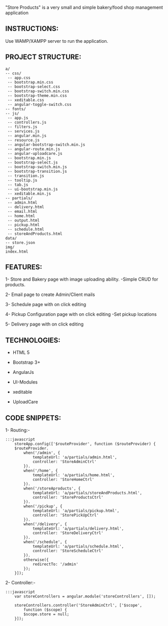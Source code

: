 "Store Products" is a very small and simple bakery/food shop management application


## INSTRUCTIONS: ##

Use WAMP/XAMPP server to run the application.


## PROJECT STRUCTURE: ##

    a/
    -- css/
     -- app.css
     -- bootstrap.min.css
     -- bootstrap-select.css
     -- bootstrap-switch.min.css
     -- bootstrap-theme.min.css
     -- xeditable.css
     -- angular-toggle-switch.css
    -- fonts/
    -- js/
     -- app.js
     -- controllers.js
     -- filters.js
     -- services.js
     -- angular.min.js
     -- resource.js
     -- angular-bootstrap-switch.min.js
     -- angular-route.min.js
     -- angular-uploadcare.js
     -- bootstrap.min.js
     -- bootstrap-select.js
     -- bootstrap-switch.min.js
     -- bootstrap-transition.js
     -- transition.js
     -- tooltip.js
     -- tab.js
     -- ui-bootstrap.min.js
     -- xeditable.min.js
    -- partials/
     -- admin.html
     -- delivery.html
     -- email.html
     -- home.html
     -- output.html
     -- pickup.html
     -- schedule.html
     -- storeAndProducts.html
    data/
    -- store.json
    img/
    index.html


## FEATURES: ##

1- Store and Bakery page with image uploading ability.
   -Simple CRUD for products.

2- Email page to create Admin/Client mails

3- Schedule page with on click editing

4- Pickup Configuration page with on click editing
   -Set pickup locations
   
5- Delivery page with on click editing


## TECHNOLOGIES: ##

- HTML 5

- Bootstrap 3+

- AngularJs

- UI-Modules

- xeditable

- UploadCare


## CODE SNIPPETS: ##

1- Routing:-

    :::javascript
        storeApp.config(['$routeProvider', function ($routeProvider) {
        $routeProvider.
            when('/admin', {
                templateUrl: 'a/partials/admin.html',
                controller: 'StoreAdminCtrl'
            }).
            when('/home', {
                templateUrl: 'a/partials/home.html',
                controller: 'StoreHomeCtrl'
            }).
            when('/storeAproducts', {
                templateUrl: 'a/partials/storeAndProducts.html',
                controller: 'StoreProductsCtrl'
            }).
            when('/pickup', {
                templateUrl: 'a/partials/pickup.html',
                controller: 'StorePickUpCtrl'
            }).
            when('/delivery', {
                templateUrl: 'a/partials/delivery.html',
                controller: 'StoreDeliveryCtrl'
            }).
            when('/schedule', {
                templateUrl: 'a/partials/schedule.html',
                controller: 'StoreScheduleCtrl'
            }).
            otherwise({
                redirectTo: '/admin'
            });
        }]);


2- Controller:-

    :::javascript
        var storeControllers = angular.module('storeControllers', []);
        
        storeControllers.controller('StoreAdminCtrl', ['$scope',
            function ($scope) {
            $scope.store = null;
        }]);